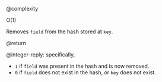 @complexity

O(1)


Removes `field` from the hash stored at `key`.

@return

@integer-reply: specifically,

* `1` if `field` was present in the hash and is now removed.
* `0` if `field` does not exist in the hash, or `key` does not exist.


